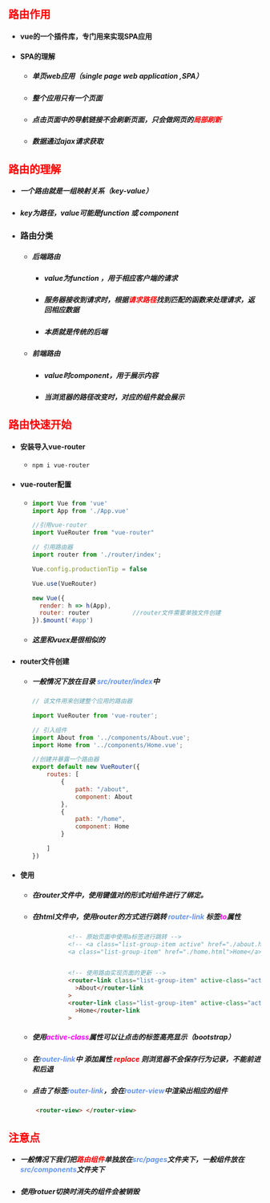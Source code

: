 ## <font color='red'>路由作用</font>



- #### vue的一个插件库，专门用来实现SPA应用



- #### SPA的理解

  - ##### 单页web应用（single page web application ,SPA）

  - ##### 整个应用只有一个页面

  - ##### 点击页面中的导航链接不会刷新页面，只会做网页的<font color='red'>局部刷新</font>

  - ##### 数据通过ajax请求获取









## <font color='red'>路由的理解</font>



- ##### 一个路由就是一组映射关系（key-value）

- ##### key为路径，value可能是function 或 component





- ### 路由分类

  - ##### 后端路由

    - ##### value为function ，用于相应客户端的请求

    - ##### 服务器接收到请求时，根据<font color='red'>请求路径</font>找到匹配的函数来处理请求，返回相应数据

    - ##### 本质就是传统的后端

  - ##### 前端路由

    - ##### value时component，用于展示内容

    - ##### 当浏览器的路径改变时，对应的组件就会展示







## <font color='red'>路由快速开始</font>



- #### 安装导入vue-router

  - ```shell
    npm i vue-router
    ```

- #### vue-router配置

  - ```js
    import Vue from 'vue'
    import App from './App.vue'
    
    //引用vue-router
    import VueRouter from "vue-router"
    
    // 引用路由器
    import router from './router/index';
    
    Vue.config.productionTip = false
    
    Vue.use(VueRouter)
    
    new Vue({
      render: h => h(App),
      router: router			//router文件需要单独文件创建
    }).$mount('#app')
    
    ```

  - ##### 这里和vuex是很相似的

- #### router文件创建

  - ##### 一般情况下放在目录 <font color='cornflowerblue'>src/router/index</font>中

    ```js
    // 该文件用来创建整个应用的路由器
    
    import VueRouter from 'vue-router';
    
    // 引入组件
    import About from '../components/About.vue';
    import Home from '../components/Home.vue';
    
    //创建并暴露一个路由器
    export default new VueRouter({
        routes: [
            {
                path: "/about",
                component: About
            },
            {
                path: "/home",
                component: Home
            }
    
        ]
    })
    ```

- #### 使用

  - ##### 在router文件中，使用键值对的形式对组件进行了绑定。

  - ##### 在html文件中，使用router的方式进行跳转 <font color='cornflowerblue'>router-link </font>标签<font color='fuchsia'>to</font>属性

    ```html
    		  <!-- 原始页面中使用a标签进行跳转 -->
              <!-- <a class="list-group-item active" href="./about.html">About</a>
              <a class="list-group-item" href="./home.html">Home</a> -->
    
    
              <!-- 使用路由实现页面的更新 -->
              <router-link class="list-group-item" active-class="active" to="/about"
                >About</router-link
              >
              <router-link class="list-group-item" active-class="active" to="/home"
                >Home</router-link
              >
    ```

  - ##### 使用<font color='fuchsia'>active-class</font>属性可以让点击的标签高亮显示（bootstrap）

  - ##### 在<font color='cornflowerblue'>router-link</font>中 添加属性 <font color='red'>replace</font> 则浏览器不会保存行为记录，不能前进和后退

  - ##### 点击了标签<font color='cornflowerblue'>router-link</font>，会在<font color='cornflowerblue'>router-view</font>中渲染出相应的组件
  
    ```html
     <router-view> </router-view>
    ```
  
  





## <font color='red'>注意点</font>



- ##### 一般情况下我们把<font color='red'>路由组件</font>单独放在<font color='cornflowerblue'>src/pages</font>文件夹下，一般组件放在<font color='cornflowerblue'>src/components</font>文件夹下

- ##### 使用rotuer切换时消失的组件会被销毁
